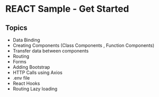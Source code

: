 # REACT Sample - Get Started

## Topics

- Data Binding
- Creating Components (Class Components , Function Components)
- Transfer data between components
- Routing
- Forms
- Adding Bootstrap
- HTTP Calls using Axios
- .env file
- React Hooks
- Routing Lazy loading
